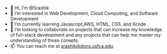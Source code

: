 - 👋 Hi, I’m @Srashik
- 👀 I’m interested in Web Development, Cloud Computing, and Software Development
- 🌱 I’m currently learning Javascript,AWS, HTML, CSS, and Xcode
- 💞️ I’m looking to collaborate on projects that can increase my knowledge of full-stack development and any projects that can help me master my understanding of those conepts.
- 📫 You can reach me at srashik@dons.usfca.edu. 

<!---
Srashik/Srashik is a ✨ special ✨ repository because its `README.md` (this file) appears on your GitHub profile.
You can click the Preview link to take a look at your changes.
--->
